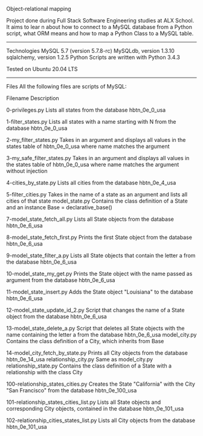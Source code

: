 Object-relational mapping


Project done during Full Stack Software Engineering studies at ALX School. It aims to lear
n about how to connect to a MySQL database from a Python script, what ORM means and how to map a Python Class to a MySQL table.


************************************************************************************************************************
Technologies
MySQL 5.7 (version 5.7.8-rc)
MySQLdb, version 1.3.10
sqlalchemy, version 1.2.5
Python Scripts are written with Python 3.4.3


Tested on Ubuntu 20.04 LTS





******************************************************************************************************
Files
All the following files are scripts of MySQL:

Filename	Description


0-privileges.py	Lists all states from the database hbtn_0e_0_usa



1-filter_states.py	Lists all states with a name starting with N from the database hbtn_0e_0_usa



2-my_filter_states.py	Takes in an argument and displays all values in the states table of hbtn_0e_0_usa where name matches the argument



3-my_safe_filter_states.py	Takes in an argument and displays all values in the states table of hbtn_0e_0_usa where name matches the argument without injection



4-cities_by_state.py	Lists all cities from the database hbtn_0e_4_usa



5-filter_cities.py	Takes in the name of a state as an argument and lists all cities of that state
model_state.py	Contains the class definition of a State and an instance Base = declarative_base()



7-model_state_fetch_all.py	Lists all State objects from the database hbtn_0e_6_usa



8-model_state_fetch_first.py	Prints the first State object from the database hbtn_0e_6_usa



9-model_state_filter_a.py	Lists all State objects that contain the letter a from the database hbtn_0e_6_usa



10-model_state_my_get.py	Prints the State object with the name passed as argument from the database hbtn_0e_6_usa



11-model_state_insert.py	Adds the State object "Louisiana" to the database hbtn_0e_6_usa



12-model_state_update_id_2.py	Script that changes the name of a State object from the database hbtn_0e_6_usa



13-model_state_delete_a.py	Script that deletes all State objects with the name containing the letter a from the database hbtn_0e_6_usa
model_city.py	Contains the class definition of a City, which inherits from Base



14-model_city_fetch_by_state.py	Prints all City objects from the database hbtn_0e_14_usa
relationship_city.py	Same as model_city.py
relationship_state.py	Contains the class definition of a State with a relationship with the class City



100-relationship_states_cities.py	Creates the State "California" with the City "San Francisco" from the database hbtn_0e_100_usa




101-relationship_states_cities_list.py	Lists all State objects and corresponding City objects, contained in the database hbtn_0e_101_usa




102-relationship_cities_states_list.py	Lists all City objects from the database hbtn_0e_101_usa
